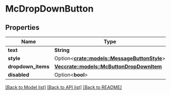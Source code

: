 # McDropDownButton

## Properties

Name | Type | Description | Notes
------------ | ------------- | ------------- | -------------
**text** | **String** |  | 
**style** | Option<[**crate::models::MessageButtonStyle**](MessageButtonStyle.md)> |  | [optional]
**dropdown_items** | [**Vec<crate::models::McButtonDropDownItem>**](MCButtonDropDownItem.md) |  | 
**disabled** | Option<**bool**> |  | [optional]

[[Back to Model list]](../README.md#documentation-for-models) [[Back to API list]](../README.md#documentation-for-api-endpoints) [[Back to README]](../README.md)



